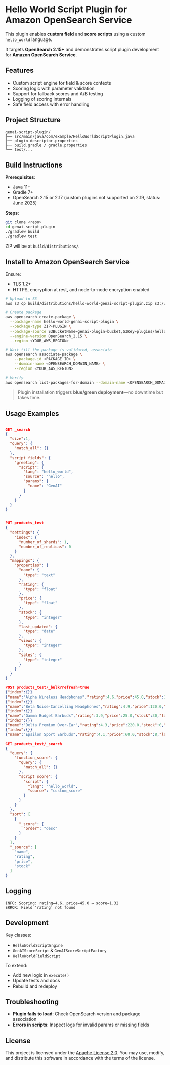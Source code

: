 # Hello World Script Plugin for Amazon OpenSearch Service

This plugin enables **custom field** and **score scripts** using a custom `hello_world` language. 

It targets **OpenSearch 2.15+** and demonstrates script plugin development for **Amazon OpenSearch Service**.

## Features

- Custom script engine for field & score contexts
- Scoring logic with parameter validation
- Support for fallback scores and A/B testing
- Logging of scoring internals
- Safe field access with error handling

## Project Structure

```
genai-script-plugin/
├── src/main/java/com/example/HelloWorldScriptPlugin.java
├── plugin-descriptor.properties
├── build.gradle / gradle.properties
└── test/...
```

## Build Instructions

**Prerequisites**:

- Java 11+
- Gradle 7+
- OpenSearch 2.15 or 2.17 (custom plugins not supported on 2.19, status: June 2025)

**Steps**:

```bash
git clone <repo>
cd genai-script-plugin
./gradlew build
./gradlew test
```

ZIP will be at `build/distributions/`.

## Install to Amazon OpenSearch Service

Ensure:

- TLS 1.2+
- HTTPS, encryption at rest, and node-to-node encryption enabled

```bash
# Upload to S3
aws s3 cp build/distributions/hello-world-genai-script-plugin.zip s3://your-bucket/plugins/

# Create package
aws opensearch create-package \
  --package-name hello-world-genai-script-plugin \
  --package-type ZIP-PLUGIN \
  --package-source S3BucketName=genai-plugin-bucket,S3Key=plugins/hello-world-genai-script-plugin.zip \
  --engine-version OpenSearch_2.15 \
  --region <YOUR_AWS_REGION>

# Wait till the package is validated, associate
aws opensearch associate-package \
    --package-id <PACKAGE_ID> \
    --domain-name <OPENSEARCH_DOMAIN_NAME> \
    --region <YOUR_AWS_REGION>

# Verify
aws opensearch list-packages-for-domain --domain-name <OPENSEARCH_DOMAIN_NAME>
```

> Plugin installation triggers **blue/green deployment**—no downtime but takes time.

## Usage Examples

```json

GET _search
{
  "size":1,
  "query": {
    "match_all": {}
  },
  "script_fields": {
    "greeting": {
      "script": {
        "lang": "hello_world",
        "source": "hello",
        "params": {
          "name": "GenAI"
        }
      }
    }
  }
}


PUT products_test
{
  "settings": {
    "index": {
      "number_of_shards": 1,
      "number_of_replicas": 0
    }
  },
  "mappings": {
    "properties": {
      "name": {
        "type": "text"
      },
      "rating": {
        "type": "float"
      },
      "price": {
        "type": "float"
      },
      "stock": {
        "type": "integer"
      },
      "last_updated": {
        "type": "date"
      },
      "views": {
        "type": "integer"
      },
      "sales": {
        "type": "integer"
      }
    }
  }
}

POST products_test/_bulk?refresh=true
{"index":{}}
{"name":"Alpha Wireless Headphones","rating":4.6,"price":45.0,"stock":12,"last_updated":"2025-05-20","views":1000,"sales":150}
{"index":{}}
{"name":"Beta Noise-Cancelling Headphones","rating":4.9,"price":120.0,"stock":5,"last_updated":"2025-05-05","views":5000,"sales":400}
{"index":{}}
{"name":"Gamma Budget Earbuds","rating":3.9,"price":25.0,"stock":30,"last_updated":"2025-04-15","views":250,"sales":50}
{"index":{}}
{"name":"Delta Premium Over-Ear","rating":4.3,"price":220.0,"stock":0,"last_updated":"2025-04-01","views":3000,"sales":250}
{"index":{}}
{"name":"Epsilon Sport Earbuds","rating":4.1,"price":60.0,"stock":8,"last_updated":"2025-05-30","views":1800,"sales":300}

GET products_test/_search
{
  "query": {
    "function_score": {
      "query": {
        "match_all": {}
      },
      "script_score": {
        "script": {
          "lang": "hello_world",
          "source": "custom_score"
        }
      }
    }
  },
  "sort": [
    {
      "_score": {
        "order": "desc"
      }
    }
  ],
  "_source": [
    "name",
    "rating",
    "price",
    "stock"
  ]
}
```

## Logging

```log
INFO: Scoring: rating=4.6, price=45.0 → score=1.32
ERROR: Field 'rating' not found
```

## Development

Key classes:

- `HelloWorldScriptEngine`
- `GenAIScoreScript` & `GenAIScoreScriptFactory`
- `HelloWorldFieldScript`

To extend:

- Add new logic in `execute()`
- Update tests and docs
- Rebuild and redeploy

## Troubleshooting

- **Plugin fails to load**: Check OpenSearch version and package association
- **Errors in scripts**: Inspect logs for invalid params or missing fields

## License

This project is licensed under the [Apache License 2.0](https://www.apache.org/licenses/LICENSE-2.0).
You may use, modify, and distribute this software in accordance with the terms of the license.
